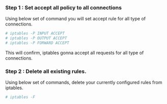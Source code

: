 ### Step 1 : Set accept all policy to all connections
Using below set of command you will set accept rule for all type of connections.
 
```bash
# iptables -P INPUT ACCEPT
# iptables -P OUTPUT ACCEPT
# iptables -P FORWARD ACCEPT
```
 
This will confirm, iptables gonna accept all requests for all type of connections.

### Step 2 : Delete all existing rules.

Using below set of commands, delete your currently configured rules from iptables.

```bash
# iptables -F
```
